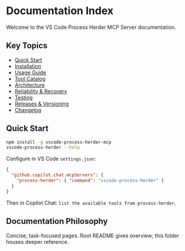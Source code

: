 # Documentation Index

Welcome to the VS Code Process Herder MCP Server documentation.

## Key Topics

- [Quick Start](./README.md#quick-start)
- [Installation](./installation.md)
- [Usage Guide](./usage.md)
- [Tool Catalog](./tools.md)
- [Architecture](./architecture.md)
- [Reliability & Recovery](./reliability.md)
- [Testing](./testing.md)
- [Releases & Versioning](./releases.md)
- [Changelog](../CHANGELOG.md)

## Quick Start

```bash
npm install -g vscode-process-herder-mcp
vscode-process-herder --help
```

Configure in VS Code `settings.json`:

```json
{
  "github.copilot.chat.mcpServers": {
    "process-herder": { "command": "vscode-process-herder" }
  }
}
```

Then in Copilot Chat: `list the available tools from process-herder`.

## Documentation Philosophy

Concise, task-focused pages. Root README gives overview; this folder houses deeper reference.
